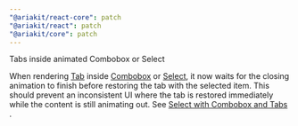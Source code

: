 ```yaml
---
"@ariakit/react-core": patch
"@ariakit/react": patch
"@ariakit/core": patch
---
```


Tabs inside animated Combobox or Select

When rendering [Tab](https://ariakit.org/components/tab) inside [Combobox](https://ariakit.org/components/combobox) or [Select](https://ariakit.org/components/select), it now waits for the closing animation to finish before restoring the tab with the selected item. This should prevent an inconsistent UI where the tab is restored immediately while the content is still animating out. See [Select with Combobox and Tabs
](https://ariakit.org/examples/select-combobox-tab).
